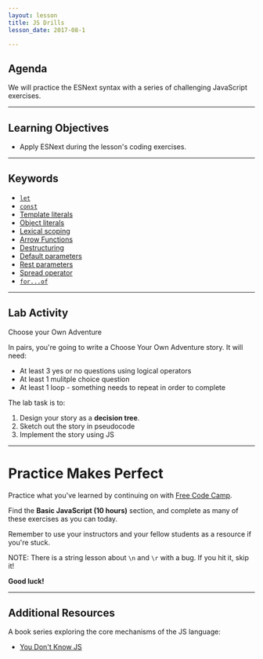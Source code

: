 ```yaml
---
layout: lesson
title: JS Drills
lesson_date: 2017-08-1

---
```


## Agenda

We will practice the ESNext syntax with a series of challenging JavaScript exercises.

---

## Learning Objectives

- Apply ESNext during the lesson's coding exercises.

---

## Keywords

- [`let`](https://developer.mozilla.org/en-US/docs/Web/JavaScript/Reference/Statements/let)
- [`const`](https://developer.mozilla.org/en-US/docs/Web/JavaScript/Reference/Statements/const)
- [Template literals](https://developer.mozilla.org/en-US/docs/Web/JavaScript/Reference/Template_literals)
- [Object literals](https://developer.mozilla.org/en-US/docs/Web/JavaScript/Guide/Grammar_and_types#Object_literals)
- [Lexical scoping](https://developer.mozilla.org/en/docs/Web/JavaScript/Closures)
- [Arrow Functions](https://developer.mozilla.org/en/docs/Web/JavaScript/Reference/Functions/Arrow_functions)
- [Destructuring](https://developer.mozilla.org/en/docs/Web/JavaScript/Reference/Operators/Destructuring_assignment)
- [Default parameters](https://developer.mozilla.org/en-US/docs/Web/JavaScript/Reference/Functions/Default_parameters)
- [Rest parameters](https://developer.mozilla.org/en-US/docs/Web/JavaScript/Reference/Functions/rest_parameters)
- [Spread operator](https://developer.mozilla.org/en/docs/Web/JavaScript/Reference/Operators/Spread_operator)
- [`for...of`](https://developer.mozilla.org/en-US/docs/Web/JavaScript/Reference/Statements/for...of)

---

## Lab Activity

Choose your Own Adventure

In pairs, you're going to write a Choose Your Own Adventure story. It will need:

- At least 3 yes or no questions using logical operators
- At least 1 mulitple choice question
- At least 1 loop - something needs to repeat in order to complete

The lab task is to:

1. Design your story as a __decision tree__.
1. Sketch out the story in pseudocode
1. Implement the story using JS

---

# Practice Makes Perfect

Practice what you've learned by continuing on with [Free Code Camp](http://www.freecodecamp.com/ma).

Find the **Basic JavaScript (10 hours)** section, and complete as many of these exercises as you can today.

Remember to use your instructors and your fellow students as a resource if you're stuck.

NOTE: There is a string lesson about `\n` and `\r` with a bug. If you hit it, skip it!

**Good luck!**

---

## Additional Resources

A book series exploring the core mechanisms of the JS language:

- [You Don't Know JS](https://github.com/getify/You-Dont-Know-JS)
